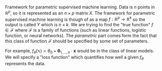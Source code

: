 Framework for parametric supervised machine learning.
Data is $n$ points in $\mathbb{R}^p$, so it is represented as an $n\times p$ matrix $X$. The framework for parametric supervised machine learning is though of as a map $f:\mathbb{R}^p\to\mathbb{R}^k$ so the output is called $Y$ which is $n\times k$. We are trying to find the "true function" $f\in\mathcal{F}$ where $\mathcal{F}$ is a family of functions (such as linear functions, logistic function, or neural networks). The *parametric* part comes form the fact that this class of function $\mathcal{F}$ should be specified by some set of parameters.

For example, $f_\theta(\mathbb{x}) = \theta_0 + \mathbf{\theta}_{1,\ldots,n}\cdot \mathbf{x}$ would be in the class of linear models. We will specify a "loss function" which quantifies how well a given $f_\theta$ represents the data.